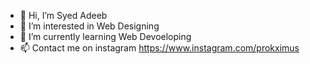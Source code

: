 - 👋 Hi, I’m Syed Adeeb
- 👀 I’m interested in Web Designing
- 🌱 I’m currently learning Web Devoeloping
- 📫 Contact me on instagram https://www.instagram.com/prokximus

<!---
SyedAdeebWebDesigning/SyedAdeebWebDesigning is a ✨ special ✨ repository because its `README.md` (this file) appears on your GitHub profile.
You can click the Preview link to take a look at your changes.
--->
